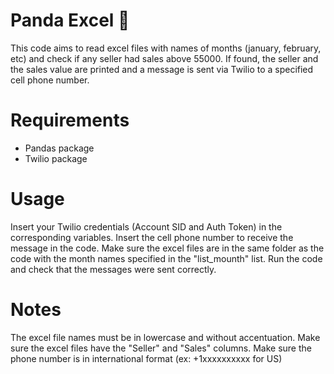 # Panda Excel 🐼
This code aims to read excel files with names of months (january, february, etc) and check if any seller had sales above 55000. If found, the seller and the sales value are printed and a message is sent via Twilio to a specified cell phone number.

# Requirements

* Pandas package
* Twilio package


# Usage
Insert your Twilio credentials (Account SID and Auth Token) in the corresponding variables.
Insert the cell phone number to receive the message in the code.
Make sure the excel files are in the same folder as the code with the month names specified in the "list_mounth" list.
Run the code and check that the messages were sent correctly.


# Notes

The excel file names must be in lowercase and without accentuation.
Make sure the excel files have the "Seller" and "Sales" columns.
Make sure the phone number is in international format (ex: +1xxxxxxxxxx for US)
